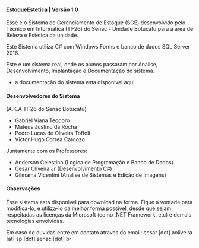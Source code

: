 ﻿#### EstoqueEstetica | Versão 1.0 ###

Esse é o Sistema de Gerenciamento de Estoque (SGE) desenvolvido pelo Técnico em Informatica (TI-26) do 
Senac - Unidade Botucatu para a área de Beleza e Estetica da unidade.

Este Sistema utiliza C# com Windows Forms e banco de dados SQL Server 2016.

Este é um sistema real, onde os alunos passaram por Analise, Desenvolvimento, Implantação e 
Documentação do sistema.

* a documentação do sistema esta disponivel aqui <link>

#### Desenvolvedores do Sistema ###
(A.K.A TI-26 do Senac Botucatu)
* Gabriel Viana Teodoro
* Mateus Justino da Rocha
* Pedro Lucas de Oliveira Toffoli
* Victor Hugo Correa Cardozo

Juntamente com os Professores:
* Anderson Celestino (Logica de Programação e Banco de Dados)
* Cesar Oliveira Jr (Desenvolvimento C#)
* Gilmama Vicentini (Analise de Sistemas e Edição de Imagens)

#### Observações ####

Esse sistema esta disponivel para download na forma. 
Fique a vontade para modifica-lo, e utiliza-lo da melhor forma possivel, desde que sejam respeitadas as
licenças da Microsoft (como .NET Framework, etc) e demais tecnologias envolvidas.

Em caso de duvidas entre em contato atraves do email: cesar [dot] aoliveira [at] sp [dot] senac [dot] br